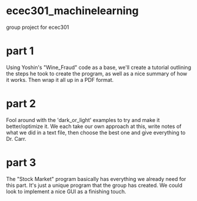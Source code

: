 # ecec301_machinelearning
group project for ecec301

# part 1

Using Yoshin's "Wine_Fraud" code as a base, we'll create a tutorial outlining the steps he took to create the program, as well as a nice summary of how it works.  Then wrap it all up in a PDF format.

# part 2 

Fool around with the 'dark_or_light' examples to try and make it better/optimize it.  We each take our own approach at this, write notes of what we did in a text file, then choose the best one and give everything to Dr. Carr.

# part 3

The "Stock Market" program basically has everything we already need for this part.  It's just a unique program that the group has created. We could look to implement a nice GUI as a finishing touch.
